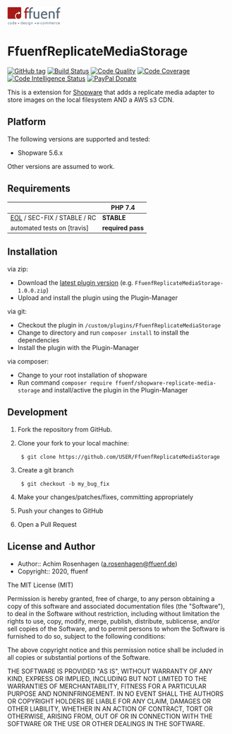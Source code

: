 <a href="https://www.ffuenf.de" title="ffuenf - code • design • e-commerce"><img src="https://raw.githubusercontent.com/ffuenf/Ffuenf_Common/master/skin/adminhtml/default/default/ffuenf/ffuenf.png" alt="ffuenf - code • design • e-commerce" /></a>

FfuenfReplicateMediaStorage
===========================
[![GitHub tag](https://img.shields.io/github/tag/ffuenf/FfuenfReplicateMediaStorage.svg)](https://github.com/ffuenf/FfuenfReplicateMediaStorage)
[![Build Status](https://img.shields.io/travis/ffuenf/FfuenfReplicateMediaStorage.svg)](https://travis-ci.org/ffuenf/FfuenfReplicateMediaStorage)
[![Code Quality](https://scrutinizer-ci.com/g/ffuenf/FfuenfReplicateMediaStorage/badges/quality-score.png)](https://scrutinizer-ci.com/g/ffuenf/FfuenfReplicateMediaStorage/?branch=master)
[![Code Coverage](https://scrutinizer-ci.com/g/ffuenf/FfuenfReplicateMediaStorage/badges/coverage.png)](https://scrutinizer-ci.com/g/ffuenf/FfuenfReplicateMediaStorage)
[![Code Intelligence Status](https://scrutinizer-ci.com/g/ffuenf/FfuenfReplicateMediaStorage/badges/code-intelligence.svg)](https://scrutinizer-ci.com/code-intelligence)
[![PayPal Donate](https://img.shields.io/badge/paypal-donate-blue.svg)](https://www.paypal.com/cgi-bin/webscr?cmd=_s-xclick&hosted_button_id=J2PQS2WLT2Y8W&item_name=Shopware%20Extension%3a%20FfuenfReplicateMediaStorage&item_number=FfuenfReplicateMediaStorage&currency_code=EUR)

This is a extension for [Shopware](https://de.shopware.com/) that adds a replicate media adapter to store images on the local filesystem AND a AWS s3 CDN.

Platform
--------

The following versions are supported and tested:

* Shopware 5.6.x

Other versions are assumed to work.

Requirements
------------

|                                                                              | PHP 7.4           |
| ---------------------------------------------------------------------------- | ----------------- |
| [EOL](https://secure.php.net/supported-versions.php) / SEC-FIX / STABLE / RC | **STABLE**        |
| automated tests on [travis]                                                  | **required pass** |

Installation
------------

via zip:

* Download the [latest plugin version](https://github.com/Ffuenf/FfuenfReplicateMediaStorage/releases/latest/) (e.g. `FfuenfReplicateMediaStorage-1.0.0.zip`)
* Upload and install the plugin using the Plugin-Manager

via git:

* Checkout the plugin in `/custom/plugins/FfuenfReplicateMediaStorage`
* Change to directory and run `composer install` to install the dependencies
* Install the plugin with the Plugin-Manager

via composer:

* Change to your root installation of shopware
* Run command `composer require ffuenf/shopware-replicate-media-storage` and install/active the plugin in the Plugin-Manager


Development
-----------
1. Fork the repository from GitHub.
2. Clone your fork to your local machine:

        $ git clone https://github.com/USER/FfuenfReplicateMediaStorage

3. Create a git branch

        $ git checkout -b my_bug_fix

4. Make your changes/patches/fixes, committing appropriately
5. Push your changes to GitHub
6. Open a Pull Request

License and Author
------------------

- Author:: Achim Rosenhagen (<a.rosenhagen@ffuenf.de>)
- Copyright:: 2020, ffuenf

The MIT License (MIT)

Permission is hereby granted, free of charge, to any person obtaining a copy
of this software and associated documentation files (the "Software"), to deal
in the Software without restriction, including without limitation the rights
to use, copy, modify, merge, publish, distribute, sublicense, and/or sell
copies of the Software, and to permit persons to whom the Software is
furnished to do so, subject to the following conditions:

The above copyright notice and this permission notice shall be included in all
copies or substantial portions of the Software.

THE SOFTWARE IS PROVIDED "AS IS", WITHOUT WARRANTY OF ANY KIND, EXPRESS OR
IMPLIED, INCLUDING BUT NOT LIMITED TO THE WARRANTIES OF MERCHANTABILITY,
FITNESS FOR A PARTICULAR PURPOSE AND NONINFRINGEMENT. IN NO EVENT SHALL THE
AUTHORS OR COPYRIGHT HOLDERS BE LIABLE FOR ANY CLAIM, DAMAGES OR OTHER
LIABILITY, WHETHER IN AN ACTION OF CONTRACT, TORT OR OTHERWISE, ARISING FROM,
OUT OF OR IN CONNECTION WITH THE SOFTWARE OR THE USE OR OTHER DEALINGS IN THE
SOFTWARE.